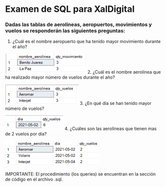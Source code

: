 # Examen de SQL para XalDigital
### Dadas las tablas de aerolíneas, aeropuertos, movimientos y vuelos se responderán las siguientes preguntas:

1. ¿Cuál es el nombre aeropuerto que ha tenido mayor movimiento durante el año?

![image](https://github.com/carlosrn98/Examen_XalDigital_SQL/blob/master/1.png?raw=true)
2. ¿Cuál es el nombre aerolínea que ha realizado mayor número de vuelos durante el año?

![image](https://github.com/carlosrn98/Examen_XalDigital_SQL/blob/master/2.png?raw=true)
3. ¿En qué día se han tenido mayor número de vuelos?

![image](https://github.com/carlosrn98/Examen_XalDigital_SQL/blob/master/3.png?raw=true)
4. ¿Cuáles son las aerolíneas que tienen mas de 2 vuelos por día?

![image](https://github.com/carlosrn98/Examen_XalDigital_SQL/blob/master/4.png?raw=true)

IMPORTANTE: El procedimiento (los queries) se encuentran en la sección de código en el archivo .sql.
